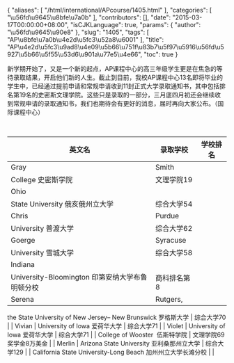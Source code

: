 {
    "aliases": [
        "/html/international/APcourse/1405.html"
    ],
    "categories": [
        "\u56fd\u9645\u8bfe\u7a0b"
    ],
    "contributors": [],
    "date": "2015-03-17T00:00:00+08:00",
    "isCJKLanguage": true,
    "params": {
        "author": "\u56fd\u9645\u90e8"
    },
    "slug": "1405",
    "tags": [
        "AP\u8bfe\u7a0b\u4e2d\u5fc3\u52a8\u6001"
    ],
    "title": "AP\u4e2d\u5fc3\u9ad8\u4e09\u5b66\u751f\u83b7\u5f97\u5916\u56fd\u5927\u5b66\u5f55\u53d6\u901a\u77e5\u4e66",
    "toc": true
}

新学期开始了，又是一个新的起点，AP课程中心的高三年级学生更是在焦急的等待录取结果，开启他们新的人生。截止到目前，我校AP课程中心13名即将毕业的学生中，已经通过提前申请和常规申请收到11封正式大学录取通知书，其中包括排名第19名的史密斯文理学院。这些只是录取的一部分，三月底四月初还会继续收到常规申请的录取通知书，我们也期待会有更好的消息，届时再向大家公布。（国际课程中心）




 






| 英文名 | 录取学校 | 学校排名 |
| --- | --- | --- |
| Gray | Smith  College   史密斯学院 | 文理学院19 |
| Ohio  State University   俄亥俄州立大学 | 综合大学54 |
| Chris | Purdue  University   普渡大学 | 综合大学62 |
| Goerge | Syracuse  University   雪城大学 | 综合大学58 |
| Indiana  University-Bloomington   印第安纳大学布鲁明顿分校 | 商科排名第8 |
| Serena | Rutgers,  the State University of   New  Jersey– New Brunswick   罗格斯大学 | 综合大学70 |
| Vivian | University  of Iowa   爱荷华大学 | 综合大学71 |
| Violet | University  of Iowa   爱荷华大学 | 综合大学71 |
| College  of Wooster    伍斯特学院 | 文理学院69   奖学金8万美金 |
| Merlin | Arizona  State University   亚利桑那州立大学 | 综合大学129 |
| California  State University-Long Beach   加州州立大学长滩分校 |  |




 



